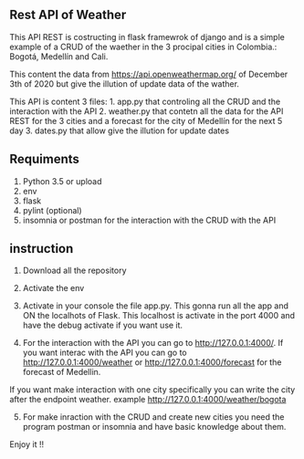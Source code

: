 ## Rest API of Weather

This API REST is costructing in flask framewrok of django and is a simple example of a CRUD of the waether in the 3 procipal cities in Colombia.: Bogotá, Medellín and Cali. 

This content the data from https://api.openweathermap.org/ of December 3th of 2020 but give the illution of update data of the wather.

This API is content 3 files: 
    1. app.py that controling all the CRUD and the interaction with the API
    2. weather.py that contetn all the data for the API REST for the 3 cities and a forecast for the city of Medellín for the next 5 day
    3. dates.py that allow give the illution for update dates

## Requiments

1. Python 3.5 or upload
2. env
2. flask
3. pylint (optional)
4. insomnia or postman for the interaction with the CRUD with the API

## instruction

1. Download all the repository

2. Activate the env

3. Activate in your console the file app.py. This gonna run all the app and ON the localhots of Flask. This localhost is activate in the port 4000 and have the debug activate if you want use it.

4. For the interaction with the API you can go to http://127.0.0.1:4000/. If you want interac with the API you can go to http://127.0.0.1:4000/weather or http://127.0.0.1:4000/forecast for the forecast of Medellin.

If you want make interaction with one city specifically you can write the city after the endpoint weather. example  http://127.0.0.1:4000/weather/bogota 

5. For make inraction with the CRUD and create new cities you need the program postman or insomnia and have basic knowledge about them. 

Enjoy it !!

